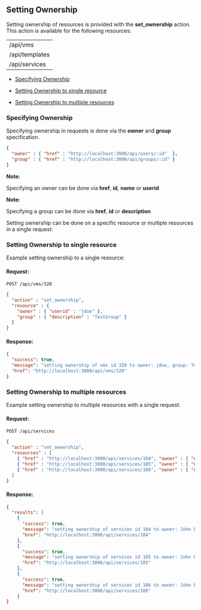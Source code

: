 ---
---

## Setting Ownership

Setting ownership of resources is provided with the **set\_ownership**
action. This action is available for the following resources:

|                |
| -------------- |
| /api/vms       |
| /api/templates |
| /api/services  |

  - [Specifying Ownership](#specifying-ownership)

  - [Setting Ownership to single
    resource](#set-ownership-single-resource)

  - [Setting Ownership to multiple
    resources](#set-ownership-multiple-resources)

### Specifying Ownership

Specifying ownership in requests is done via the **owner** and **group**
specification.

``` json
{
  "owner" : { "href" : "http://localhost:3000/api/users/:id"  },
  "group" : { "href" : "http://localhost:3000/api/groups/:id" }
}
```

**Note:**

Specifying an owner can be done via **href**, **id**, **name** or
**userid**

</div>

**Note:**

Specifying a group can be done via **href**, **id** or **description**

</div>

Setting ownership can be done on a specific resource or multiple
resources in a single request:

### Setting Ownership to single resource

Example setting ownership to a single resource:

#### Request:

    POST /api/vms/320

``` json
{
  "action" : "set_ownership",
  "resource" : {
    "owner" : { "userid" : "jdoe" },
    "group" : { "description" : "TestGroup" }
  }
}
```

#### Response:

``` json
{
  "success": true,
  "message": "setting ownership of vms id 320 to owner: jdoe, group: TestGroup",
  "href": "http://localhost:3000/api/vms/320"
}
```

### Setting Ownership to multiple resources

Example setting ownership to multiple resources with a single request:

#### Request:

    POST /api/services

``` json
{
  "action" : "set_ownership",
  "resources" : [
    { "href" : "http://localhost:3000/api/services/104", "owner" : { "name" : "John Doe" } },
    { "href" : "http://localhost:3000/api/services/105", "owner" : { "name" : "John Doe" } },
    { "href" : "http://localhost:3000/api/services/106", "owner" : { "name" : "John Doe" } }
  ]
}
```

#### Response:

``` json
{
  "results": [
    {
      "success": true,
      "message": "setting ownership of services id 104 to owner: John Doe",
      "href": "http://localhost:3000/api/services/104"
    },
    {
      "success": true,
      "message": "setting ownership of services id 105 to owner: John Doe",
      "href": "http://localhost:3000/api/services/105"
    },
    {
      "success": true,
      "message": "setting ownership of services id 106 to owner: John Doe",
      "href": "http://localhost:3000/api/services/106"
    }
}
```
